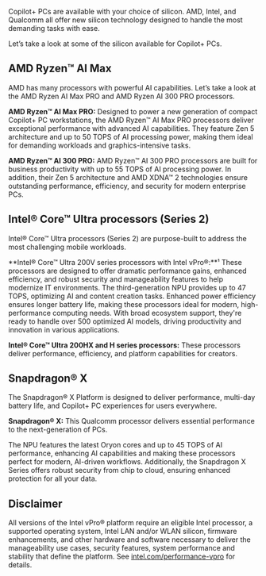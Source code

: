 Copilot+ PCs are available with your choice of silicon. AMD, Intel, and Qualcomm all offer new silicon technology designed to handle the most demanding tasks with ease.

Let’s take a look at some of the silicon available for Copilot+ PCs.

## AMD Ryzen™ AI Max

AMD has many processors with powerful AI capabilities. Let’s take a look at the AMD Ryzen AI Max PRO and AMD Ryzen AI 300 PRO processors.

**AMD Ryzen™ AI Max PRO:** Designed to power a new generation of compact Copilot+ PC workstations, the AMD Ryzen™ AI Max PRO processors deliver exceptional performance with advanced AI capabilities. They feature Zen 5 architecture and up to 50 TOPS of AI processing power, making them ideal for demanding workloads and graphics-intensive tasks.

**AMD Ryzen™ AI 300 PRO:** AMD Ryzen™ AI 300 PRO processors are built for business productivity with up to 55 TOPS of AI processing power. In addition, their Zen 5 architecture and AMD XDNA™ 2 technologies ensure outstanding performance, efficiency, and security for modern enterprise PCs.

## Intel® Core™ Ultra processors (Series 2)

Intel® Core™ Ultra processors (Series 2) are purpose-built to address the most challenging mobile workloads.

**Intel® Core™ Ultra 200V series processors with Intel vPro®:**¹ These processors are designed to offer dramatic performance gains, enhanced efficiency, and robust security and manageability features to help modernize IT environments. The third-generation NPU provides up to 47 TOPS, optimizing AI and content creation tasks. Enhanced power efficiency ensures longer battery life, making these processors ideal for modern, high-performance computing needs. With broad ecosystem support, they're ready to handle over 500 optimized AI models, driving productivity and innovation in various applications.

**Intel® Core™ Ultra 200HX and H series processors:** These processors deliver performance, efficiency, and platform capabilities for creators.

## Snapdragon® X

The Snapdragon® X Platform is designed to deliver performance, multi-day battery life, and Copilot+ PC experiences for users everywhere.

**Snapdragon® X:** This Qualcomm processor delivers essential performance to the next-generation of PCs.

The NPU features the latest Oryon cores and up to 45 TOPS of AI performance, enhancing AI capabilities and making these processors perfect for modern, AI-driven workflows. Additionally, the Snapdragon X Series offers robust security from chip to cloud, ensuring enhanced protection for all your data.

## Disclaimer

All versions of the Intel vPro® platform require an eligible Intel processor, a supported operating system, Intel LAN and/or WLAN silicon, firmware enhancements, and other hardware and software necessary to deliver the manageability use cases, security features, system performance and stability that define the platform. See [intel.com/performance-vpro](https://www.intel.com/performance-vpro) for details.